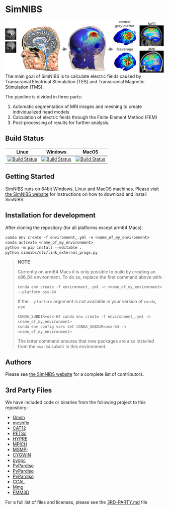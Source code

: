 # SimNIBS

![SimNIBS Fronpage](docs/_static/gallery/simnibs_workflow.png)
The main goal of SimNIBS is to calculate electric fields caused by Transcranial Electrical Stimulation (TES) and Transcranial Magnetic Stimulation (TMS).
 
The pipeline is divided in three parts:
1. Automatic segmentation of MRI images and meshing to create individualized head models
2. Calculation of electric fields through the Finite Element Method (FEM)
3. Post-processing of results for further analysis.


## Build Status
| Linux   | Windows    | MacOS |
|---------|------------|-----|
| [![Build Status](https://dev.azure.com/simnibs/simnibs/_apis/build/status/Linux?branchName=master)](https://dev.azure.com/simnibs/simnibs/_build/latest?definitionId=4&branchName=master) | [![Build Status](https://dev.azure.com/simnibs/simnibs/_apis/build/status/Windows?branchName=master)](https://dev.azure.com/simnibs/simnibs/_build/latest?definitionId=5&branchName=master) |  [![Build Status](https://dev.azure.com/simnibs/simnibs/_apis/build/status/MacOS?branchName=master)](https://dev.azure.com/simnibs/simnibs/_build/latest?definitionId=9&branchName=master)   |

## Getting Started

SimNIBS runs on 64bit Windows, Linux and MacOS machines.
Please visit [the SimNIBS website](https://simnibs.github.io/simnibs/build/html/installation/simnibs_installer.html) for instructions on how to download and install SimNIBS.

## Installation for development

After cloning the repository (for all platforms except arm64 Macs):

```
conda env create -f environment_.yml -n <name_of_my_environment>
conda activate <name_of_my_environment>
python -m pip install --editable .
python simnibs/cli/link_external_progs.py
```

> **NOTE**
>
> Currently on arm64 Macs it is only possible to build by creating an x86_64 environment. To do so, replace the first command above with:
> ```
> conda env create -f environment_.yml -n <name_of_my_environment> --platform osx-64
> ```
> If the `--platform` argument is not available in your version of `conda`, use
> ```
> CONDA_SUBDIR=osx-64 conda env create -f environment_.yml -n <name_of_my_environment>
> conda env config vars set CONDA_SUBDIR=osx-64 -n <name_of_my_environment>
> ```
> The latter command ensures that new packages are also installed from the `osx-64` subdir in this environment.

## Authors
Please see [the SimNIBS website](./docs/contributors.rst) for a complete list of contributors.

## 3rd Party Files
We have included code or binaries from the following project to this repository:
* [Gmsh](www.gmsh.info)
* [meshfix](https://github.com/MarcoAttene/MeshFix-V2.1)
* [CAT12](http://www.neuro.uni-jena.de/cat/)
* [PETSc](https://www.mcs.anl.gov/petsc/)
* [HYPRE](https://github.com/hypre-space/hypre)
* [MPICH](https://www.mpich.org/)
* [MSMPI](https://github.com/Microsoft/Microsoft-MPI)
* [CYGWIN](https://www.cygwin.com/)
* [pygpc](https://github.com/konstantinweise/pygpc)
* [PyPardiso](https://github.com/haasad/PyPardisoProject)
* [PyPardiso](https://github.com/haasad/PyPardisoProject)
* [PyPardiso](https://github.com/haasad/PyPardisoProject)
* [CGAL](https://www.cgal.org/)
* [Mmg](https://www.mmgtools.org/)
* [FMM3D](https://github.com/flatironinstitute/FMM3D)

For a full list of files and licenses, please see the [3RD-PARTY.md](3RD-PARTY.md) file
